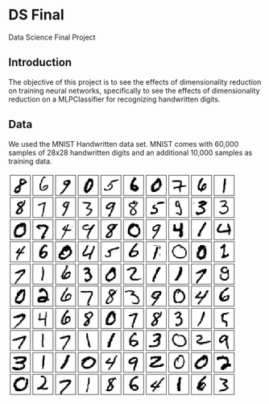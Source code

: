 # DS Final
 Data Science Final Project

## Introduction
The objective of this project is to see the effects of dimensionality reduction on training neural networks, specifically to see the effects of dimensionality reduction on a MLPClassifier for recognizing handwritten digits. 

## Data
We used the MNIST Handwritten data set. MNIST comes with 60,000 samples of 28x28 handwritten digits and an additional 10,000 samples as training data. 

![data screenshot](./mnist.png)
